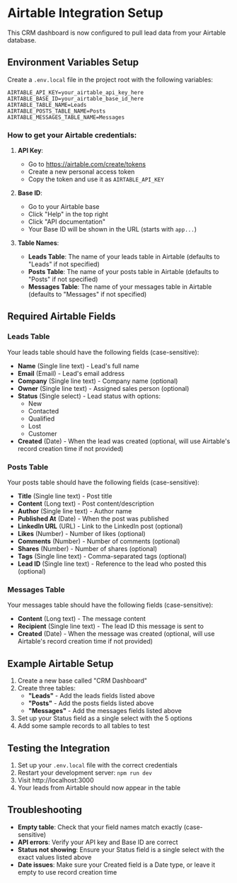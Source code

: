 # Airtable Integration Setup

This CRM dashboard is now configured to pull lead data from your Airtable database.

## Environment Variables Setup

Create a `.env.local` file in the project root with the following variables:

```env
AIRTABLE_API_KEY=your_airtable_api_key_here
AIRTABLE_BASE_ID=your_airtable_base_id_here
AIRTABLE_TABLE_NAME=Leads
AIRTABLE_POSTS_TABLE_NAME=Posts
AIRTABLE_MESSAGES_TABLE_NAME=Messages
```

### How to get your Airtable credentials:

1. **API Key**: 
   - Go to https://airtable.com/create/tokens
   - Create a new personal access token
   - Copy the token and use it as `AIRTABLE_API_KEY`

2. **Base ID**: 
   - Go to your Airtable base
   - Click "Help" in the top right
   - Click "API documentation"
   - Your Base ID will be shown in the URL (starts with `app...`)

3. **Table Names**: 
   - **Leads Table**: The name of your leads table in Airtable (defaults to "Leads" if not specified)
   - **Posts Table**: The name of your posts table in Airtable (defaults to "Posts" if not specified)
   - **Messages Table**: The name of your messages table in Airtable (defaults to "Messages" if not specified)

## Required Airtable Fields

### Leads Table
Your leads table should have the following fields (case-sensitive):

- **Name** (Single line text) - Lead's full name
- **Email** (Email) - Lead's email address  
- **Company** (Single line text) - Company name (optional)
- **Owner** (Single line text) - Assigned sales person (optional)
- **Status** (Single select) - Lead status with options:
  - New
  - Contacted
  - Qualified
  - Lost
  - Customer
- **Created** (Date) - When the lead was created (optional, will use Airtable's record creation time if not provided)

### Posts Table
Your posts table should have the following fields (case-sensitive):

- **Title** (Single line text) - Post title
- **Content** (Long text) - Post content/description
- **Author** (Single line text) - Author name
- **Published At** (Date) - When the post was published
- **LinkedIn URL** (URL) - Link to the LinkedIn post (optional)
- **Likes** (Number) - Number of likes (optional)
- **Comments** (Number) - Number of comments (optional)
- **Shares** (Number) - Number of shares (optional)
- **Tags** (Single line text) - Comma-separated tags (optional)
- **Lead ID** (Single line text) - Reference to the lead who posted this (optional)

### Messages Table
Your messages table should have the following fields (case-sensitive):

- **Content** (Long text) - The message content
- **Recipient** (Single line text) - The lead ID this message is sent to
- **Created** (Date) - When the message was created (optional, will use Airtable's record creation time if not provided)

## Example Airtable Setup

1. Create a new base called "CRM Dashboard"
2. Create three tables:
   - **"Leads"** - Add the leads fields listed above
   - **"Posts"** - Add the posts fields listed above
   - **"Messages"** - Add the messages fields listed above
3. Set up your Status field as a single select with the 5 options
4. Add some sample records to all tables to test

## Testing the Integration

1. Set up your `.env.local` file with the correct credentials
2. Restart your development server: `npm run dev`
3. Visit http://localhost:3000
4. Your leads from Airtable should now appear in the table

## Troubleshooting

- **Empty table**: Check that your field names match exactly (case-sensitive)
- **API errors**: Verify your API key and Base ID are correct
- **Status not showing**: Ensure your Status field is a single select with the exact values listed above
- **Date issues**: Make sure your Created field is a Date type, or leave it empty to use record creation time
